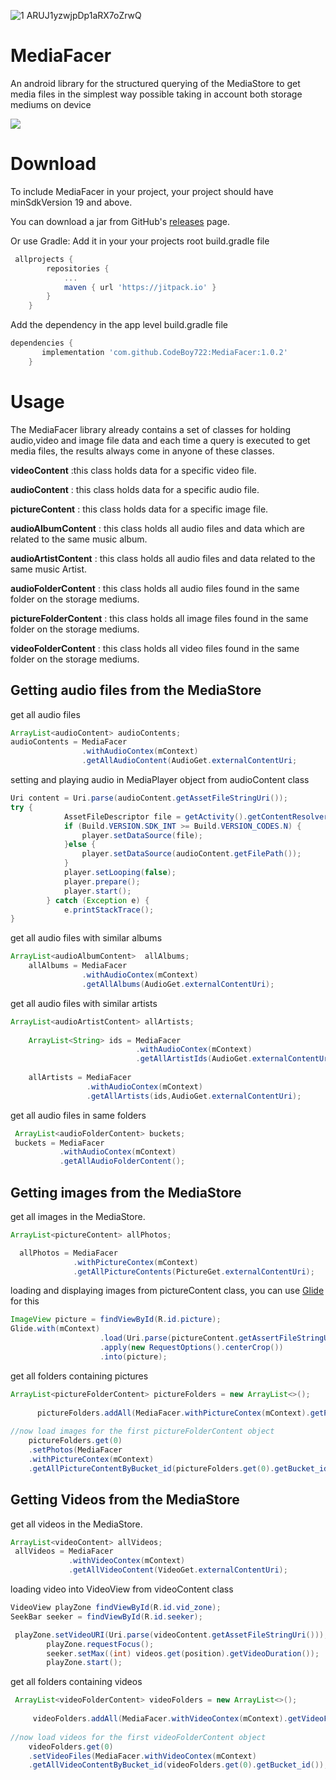 ![1 ARUJ1yzwjpDp1aRX7oZrwQ](https://user-images.githubusercontent.com/38490494/79076003-7aa64880-7cee-11ea-9bef-6dbfc908e1c3.png)

# MediaFacer
An android library for the structured querying of the MediaStore to  get media files in the simplest way possible taking in account both storage mediums on device

[![](https://jitpack.io/v/CodeBoy722/MediaFacer.svg)](https://jitpack.io/#CodeBoy722/MediaFacer)

# Download
To include MediaFacer in your project, your project should have minSdkVersion 19 and above.

You can download a jar from GitHub's [releases](https://github.com/CodeBoy722/MediaFacer/releases) page.

Or use Gradle:
Add it in your your projects root build.gradle file 

```gradle
 allprojects {
		repositories {
			...
			maven { url 'https://jitpack.io' }
		}
	}   
```

Add the dependency in the app level build.gradle file

```gradle
dependencies {
	   implementation 'com.github.CodeBoy722:MediaFacer:1.0.2'
	}
```
	
# Usage 
The MediaFacer library already contains a set of classes for holding audio,video and image file data and each time a query is executed to get media files, the results always come in anyone of these classes.

**videoContent** :this class holds data for a specific video file.

**audioContent** : this class holds data for a specific audio file.

**pictureContent** : this class holds data for a specific image file.

**audioAlbumContent** : this class holds all audio files and data which are related to the same music album.

**audioArtistContent** : this class holds all audio files and data related to the same music Artist.

**audioFolderContent** : this class holds all audio files found in the same folder on the storage mediums.

**pictureFolderContent** : this class holds all image files found in the same folder on the storage mediums.

**videoFolderContent** : this class holds all video files found in the same folder on the storage mediums.  

## Getting audio files from the MediaStore

get all audio files

```java
ArrayList<audioContent> audioContents;
audioContents = MediaFacer
                .withAudioContex(mContext)
                .getAllAudioContent(AudioGet.externalContentUri;
```

setting and playing audio in MediaPlayer object from audioContent class

```java
Uri content = Uri.parse(audioContent.getAssetFileStringUri());
try {
            AssetFileDescriptor file = getActivity().getContentResolver().openAssetFileDescriptor(content, "r");
            if (Build.VERSION.SDK_INT >= Build.VERSION_CODES.N) {
                player.setDataSource(file);
            }else {
                player.setDataSource(audioContent.getFilePath());
            }
            player.setLooping(false);
            player.prepare();
            player.start();
        } catch (Exception e) {
            e.printStackTrace();
}
```

get all audio files with similar albums

```java
ArrayList<audioAlbumContent>  allAlbums;
    allAlbums = MediaFacer
                .withAudioContex(mContext)
                .getAllAlbums(AudioGet.externalContentUri);
```

get all audio files with similar artists 

```java
ArrayList<audioArtistContent> allArtists;
    
    ArrayList<String> ids = MediaFacer
                            .withAudioContex(mContext)
                            .getAllArtistIds(AudioGet.externalContentUri);
			    
    allArtists = MediaFacer
                 .withAudioContex(mContext)
                 .getAllArtists(ids,AudioGet.externalContentUri);
```

get all audio files in same folders

```java
 ArrayList<audioFolderContent> buckets;
 buckets = MediaFacer
           .withAudioContex(mContext)
           .getAllAudioFolderContent();

```
   
## Getting images from the MediaStore

get all images in the MediaStore.

```java
ArrayList<pictureContent> allPhotos;

  allPhotos = MediaFacer
              .withPictureContex(mContext)
              .getAllPictureContents(PictureGet.externalContentUri);
```

loading and displaying images from pictureContent class,
 you can use [Glide](https://github.com/bumptech/glide) for this

```java
ImageView picture = findViewById(R.id.picture);
Glide.with(mContext)
                    .load(Uri.parse(pictureContent.getAssertFileStringUri()))
                    .apply(new RequestOptions().centerCrop())
                    .into(picture);
```

get all folders containing pictures

```java
ArrayList<pictureFolderContent> pictureFolders = new ArrayList<>();
      
      pictureFolders.addAll(MediaFacer.withPictureContex(mContext).getPictureFolders());
	
//now load images for the first pictureFolderContent object
	pictureFolders.get(0)
	.setPhotos(MediaFacer
	.withPictureContex(mContext)
	.getAllPictureContentByBucket_id(pictureFolders.get(0).getBucket_id());	
```

## Getting Videos from the MediaStore

get all videos in the MediaStore.

```java
ArrayList<videoContent> allVideos;
 allVideos = MediaFacer
             .withVideoContex(mContext)
             .getAllVideoContent(VideoGet.externalContentUri);
```

loading video into VideoView from videoContent class

```java
VideoView playZone findViewById(R.id.vid_zone);
SeekBar seeker = findViewById(R.id.seeker);

 playZone.setVideoURI(Uri.parse(videoContent.getAssetFileStringUri()));
        playZone.requestFocus();
        seeker.setMax((int) videos.get(position).getVideoDuration());
        playZone.start();
```

get all folders containing videos

```java
 ArrayList<videoFolderContent> videoFolders = new ArrayList<>();
      
     videoFolders.addAll(MediaFacer.withVideoContex(mContext).getVideoFolders(VideoGet.externalContentUri));
	
//now load videos for the first videoFolderContent object
	videoFolders.get(0)
	.setVideoFiles(MediaFacer.withVideoContex(mContext)
	.getAllVideoContentByBucket_id(videoFolders.get(0).getBucket_id());
```







